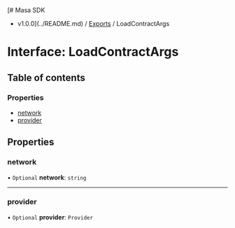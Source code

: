 [# Masa SDK
 - v1.0.0](../README.md) / [Exports](../modules.md) / LoadContractArgs

# Interface: LoadContractArgs

## Table of contents

### Properties

- [network](LoadContractArgs.md#network)
- [provider](LoadContractArgs.md#provider)

## Properties

### network

• `Optional` **network**: `string`

___

### provider

• `Optional` **provider**: `Provider`
